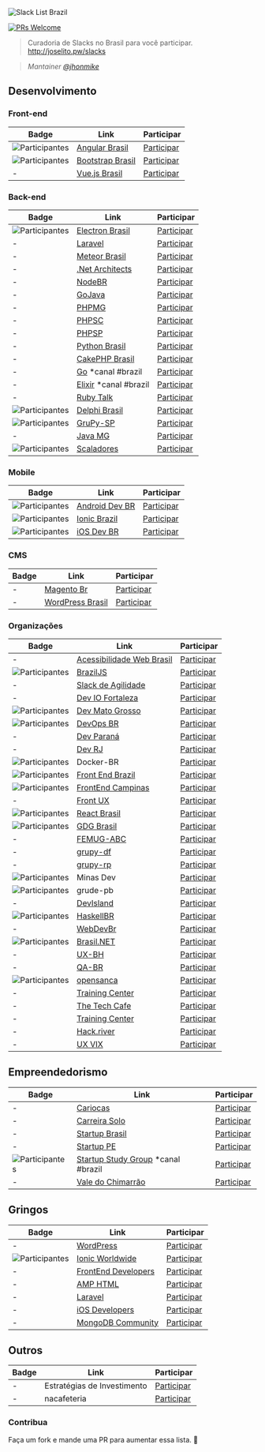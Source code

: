 ![Slack List Brazil](res/logo.jpg)

[![PRs Welcome](https://img.shields.io/badge/PRs-welcome-brightgreen.svg?style=flat-square)](http://makeapullrequest.com)

> Curadoria de Slacks no Brasil para você participar.<br>
> http://joselito.pw/slacks

> *Mantainer [@jhonmike](https://github.com/jhonmike)*

## Desenvolvimento

### Front-end

Badge | Link | Participar
----- | ---- | ----
![Participantes](https://angularbrasil.herokuapp.com/badge.svg) | [Angular Brasil](http://angularjsbrasil.com.br/) | [Participar](https://angularbrasil.herokuapp.com/)
![Participantes](https://bootstrapbrasil-slack.herokuapp.com/badge.svg) | [Bootstrap Brasil](http://getbootstrap.com.br/) | [Participar](http://getbootstrap.com.br/slack) 
\- | [Vue.js Brasil](https://vuejs-brasil.slack.com/) | [Participar](http://slack.vuejs-brasil.com.br/)

### Back-end

Badge | Link | Participar
----- | ---- | ----
![Participantes](https://electronbrasil.herokuapp.com/badge.svg) | [Electron Brasil](http://electronbrasil.github.io/) | [Participar](https://electronbrasil.herokuapp.com/)|
\- | [Laravel](https://laravel-br.slack.com) | [Participar](http://slack.laravel.com.br/)
\- | [Meteor Brasil](https://meteor-brasil.slack.com/) | [Participar](http://meteor-brasil.herokuapp.com)
\- | [.Net Architects](http://dotnetarchitects.slack.com/) | [Participar](http://dotnetarchitects.azurewebsites.net/)
\- | [NodeBR](http://nodebr.slack.com/) | [Participar](https://slack.nodebr.org)
\- | [GoJava](gojavajug.slack.com) | [Participar](goo.gl/forms/a0M1ythc96cBNBuj1)
\- | [PHPMG](http://phpmg.com/) | [Participar](http://slack.phpmg.com/)
\- | [PHPSC](http://www.phpsc.com.br) | [Participar](https://phpsc-slackin.herokuapp.com/)
\- | [PHPSP](http://www.phpsp.org.br) | [Participar](https://phpsp-slackin.jelasticlw.com.br/)
\- | [Python Brasil](https://pythonbrasil.slack.com) | [Participar](http://slack-pythonbrasil.herokuapp.com/)
\- | [CakePHP Brasil](https://cakephpbrasil.slack.com) | [Participar](http://slack.cakephpbrasil.com.br/)
\- | [Go](https://gophers.slack.com/) *canal #brazil | [Participar](https://gophersinvite.herokuapp.com/)
\- | [Elixir](https://elixir-lang.slack.com) *canal #brazil | [Participar](https://elixir-slackin.herokuapp.com/)
\- | [Ruby Talk](https://rubytalk.slack.com/) | [Participar](http://www.rubytalk.net/)
![Participantes](http://delphibrasil.herokuapp.com/badge.svg) | [Delphi Brasil](http://delphibrasil.slack.com/) | [Participar](https://delphibrasil.herokuapp.com/)
![Participantes](http://grupysp.herokuapp.com/badge.svg) | [GruPy-SP](https://grupysp.slack.com/) | [Participar](http://grupysp.herokuapp.com)
\- | [Java MG](https://www.meetup.com/pt-BR/java-bh/) | [Participar](http://javamg.herokuapp.com/)
![Participantes](http://scaladores.herokuapp.com/badge.svg) | [Scaladores](https://scaladores.com.br/) | [Participar](http://scaladores.herokuapp.com/)

### Mobile

Badge | Link | Participar
----- | ---- | ----
![Participantes](http://androiddevbr.herokuapp.com/badge.svg) | [Android Dev BR](http://www.androiddevbr.org) | [Participar](http://slack.androiddevbr.org)
![Participantes](http://ionicbrazilslack.herokuapp.com/badge.svg) | [Ionic Brazil](http://ionicbrazil.slack.com/) | [Participar](http://ionicbrazilslack.herokuapp.com/)
![Participantes](http://iosdevbr.herokuapp.com/badge.svg) | [iOS Dev BR](http://www.cocoaheads.com.br) | [Participar](http://iosdevbr.herokuapp.com/)

### CMS
Badge | Link | Participar
----- | ---- | ----
\- | [Magento Br](http://magentobr.slack.com/) | [Participar](https://magentobr.herokuapp.com/)
\- | [WordPress Brasil](http://wpbrasil.slack.com/) | [Participar](http://slack-wpbrasil.herokuapp.com/)

### Organizações

Badge | Link | Participar
----- | ---- | ----
\- | [Acessibilidade Web Brasil](http://a11y-brazil.slack.com/) | [Participar](http://a11y-brazil.herokuapp.com/)
![Participantes](http://braziljs-slack.herokuapp.com/badge.svg) | [BrazilJS](http://braziljs.slack.com/) | [Participar](http://braziljs-slack.herokuapp.com/)
\- | [Slack de Agilidade](http://blog.taller.net.br/guia-do-agilista-wannabe-siglas-da-agilidade/) | [Participar](https://agilidade.typeform.com/to/A80enI)
\- | [Dev IO Fortaleza](https://deviofoundation.slack.com/) | [Participar](http://slackin.deviofoundation.org/)
![Participantes](http://devmt.herokuapp.com/badge.svg) | [Dev Mato Grosso](http://devmt.slack.com/) | [Participar](http://devmt.herokuapp.com/)|
![Participantes](https://devops-br-slack.herokuapp.com/badge.svg) | [DevOps BR](https://devopsbr.slack.com/) | [Participar](http://devops-br-slack.herokuapp.com)|
\- | [Dev Paraná](http://devparana.slack.com/) | [Participar](http://slack.devparana.org)|
\- | [Dev RJ](https://devrj.slack.com/) | [Participar](https://devrj.slack.com/)|
![Participantes](http://docker-br.herokuapp.com/badge.svg) | Docker-BR | [Participar](http://docker-br.herokuapp.com/)|
![Participantes](http://frontendbrasil-slack.herokuapp.com/badge.svg) | [Front End Brazil](http://frontendbrasil.slack.com/) | [Participar](http://frontendbrasil-slack.herokuapp.com/)
![Participantes](https://frontendcampinas.herokuapp.com/badge.svg) | [FrontEnd Campinas](https://frontendcampinas.slack.com) | [Participar](https://frontendcampinas.herokuapp.com/)
\- | [Front UX](http://frontux.com/) | [Participar](https://uxsp.slack.com/messages/geral/)
![Participantes](https://react-brasil-slack.herokuapp.com/badge.svg) | [React Brasil](https://react-brasil.slack.com) | [Participar](https://react-brasil-slack.herokuapp.com/)
![Participantes](http://gdgbrazil.herokuapp.com/badge.svg) | [GDG Brasil](http://gdgbrazil.slack.com) | [Participar](http://gdgbrazil.herokuapp.com/)|
\- | [FEMUG-ABC](https://github.com/femug-abc) | [Participar](http://slackfemugabc.herokuapp.com/)|
\- | [grupy-df](http://grupydf.github.io/) | [Participar](https://grupydf.herokuapp.com)
\- | [grupy-rp](http://grupyrp.github.io/) | [Participar](https://grupyrp.herokuapp.com)
![Participantes](http://slack.minasdev.org/badge.svg) | Minas Dev | [Participar](http://slack.minasdev.org/)
![Participantes](https://grudepb.herokuapp.com/badge.svg) | grude-pb | [Participar](https://grudepb.herokuapp.com/)
\- | [DevIsland](http://devisland.com/) | [Participar](https://devisland.stamplayapp.com/)
![Participantes](http://slack.haskellbr.com/badge.svg) | [HaskellBR](http://haskellbr.com "HaskellBR") | [Participar](http://slack.haskellbr.com)|
\- | [WebDevBr](https://webdevbrasil.slack.com) | [Participar](https://webdevbrasil.slack.com)
![Participantes](http://brasildotnet.herokuapp.com/badge.svg) | [Brasil.NET](http://brasildotnet.slack.com) | [Participar](http://brasildotnet.slack.com)
\- | [UX-BH](http://ux-bh.slack.com) | [Participar](http://http://ux-bh.herokuapp.com/)
\- | [QA-BR](qa-br.slack.com) | [Participar](https://qabrslack.typeform.com/to/G1pa89)
![Participantes](http://slack-opensanca.herokuapp.com/badge.svg) | [opensanca](opensanca.slack.com) | [Participar](https://slack-opensanca.herokuapp.com/)
\- | [Training Center](https://ctgroups.slack.com) | [Participar](http://ctgroups.herokuapp.com/)
\- | [The Tech Cafe](https://thetechcafe.github.io/) | [Participar](https://techcafe.herokuapp.com/)
\- | [Training Center](https://github.com/training-center/sobre) | [Participar](https://ctgroups.herokuapp.com)
\- | [Hack.river](http://hackriver.com.br/) | [Participar](http://slack.hackriver.com.br/)|
\- | [UX VIX](https://www.meetup.com/pt-BR/UX-Vix/) | [Participar](http://ux-es.slack.com)|

## Empreendedorismo

Badge | Link | Participar
----- | ---- | ----
\- | [Cariocas](https://cariocas.slack.com/)|[Participar](https://cariocas.slack.com/)
\- | [Carreira Solo](https://carreirasolo-org.slack.com/)|[Participar](https://carreirasolo-org.slack.com/)
\- | [Startup Brasil](http://supbra.slack.com/)|[Participar](http://supbra.brunolemos.org/)
\- | [Startup PE](http://startupe.slack.com) | [Participar](https://startuppe-slack.herokuapp.com/)
![Participantes](http://ssg-slack.herokuapp.com/badge.svg) | [Startup Study Group](http://ssg-slack.slack.com) *canal #brazil | [Participar](http://ssg-slack.herokuapp.com/)
\- | [Vale do Chimarrão](http://valedochimarrao.herokuapp.com/)|[Participar](https://valedochimarrao.slack.com/)

## Gringos

Badge | Link | Participar
----- | ---- | ----
\- | [WordPress](https://wordpress.slack.com/)|[Participar](https://make.wordpress.org/chat/)
![Participantes](http://ionicworldwide.herokuapp.com/badge.svg) | [Ionic Worldwide](https://ionic-worldwide.slack.com/)|[Participar](http://ionicworldwide.herokuapp.com/)
\- | [FrontEnd Developers](https://feds.slack.com/)|[Participar](http://fedsonslack.com.herokuapp.com/)
\- | [AMP HTML ](https://amphtml.slack.com/)|[Participar](https://docs.google.com/forms/d/e/1FAIpQLSd83J2IZA6cdR6jPwABGsJE8YL4pkypAbKMGgUZZriU7Qu6Tg/viewform?fbzx=4406980310789882877)
\- | [ Laravel ](https://larachat.co/)|[Participar](https://larachat.co/join)
\- | [iOS Developers](http://ios-developers.io)|[Participar](http://ios-developers.io)
\- | [MongoDB Community](https://mongo-db.slack.com) | [Participar](https://mongo-db.slack.com)

## Outros

Badge | Link | Participar
----- | ---- | ----
\- | Estratégias de Investimento | [Participar](https://docs.google.com/forms/d/17OecElQDB9Fyt56bKQMDdvmwQZnnpQPBFzUOrTDgZJ0/viewform?c=0&w=1)
\- | nacafeteria | [Participar](http://nacafeteria-slack.herokuapp.com/)

### Contribua

Faça um fork e mande uma PR para aumentar essa lista.
:beers:
